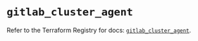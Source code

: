 # `gitlab_cluster_agent`

Refer to the Terraform Registry for docs: [`gitlab_cluster_agent`](https://registry.terraform.io/providers/gitlabhq/gitlab/16.8.0/docs/resources/cluster_agent).

